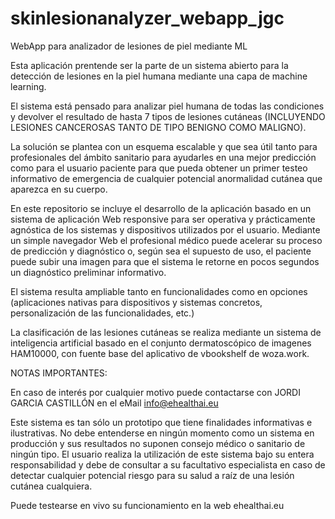 # skinlesionanalyzer_webapp_jgc
WebApp para analizador de lesiones de piel mediante ML

Esta aplicación prentende ser la parte de un sistema abierto para la detección de lesiones en la piel humana mediante una capa de machine learning.

El sistema está pensado para analizar piel humana de todas las condiciones y devolver el resultado de hasta 7 tipos de lesiones cutáneas (INCLUYENDO LESIONES CANCEROSAS TANTO DE TIPO BENIGNO COMO MALIGNO).

La solución se plantea con un esquema escalable y que sea útil tanto para profesionales del ámbito sanitario para ayudarles en una mejor predicción como para el usuario paciente para que pueda obtener un primer testeo informativo de emergencia de cualquier potencial anormalidad cutánea que aparezca en su cuerpo.

En este repositorio se incluye el desarrollo de la aplicación basado en un sistema de aplicación Web responsive para ser operativa y prácticamente agnóstica de los sistemas y dispositivos utilizados por el usuario. Mediante un simple navegador Web el profesional médico puede acelerar su proceso de predicción y diagnóstico o, según sea el supuesto de uso, el paciente puede subir una imagen para que el sistema le retorne en pocos segundos un diagnóstico preliminar informativo.

El sistema resulta ampliable tanto en funcionalidades como en opciones (aplicaciones nativas para dispositivos y sistemas concretos, personalización de las funcionalidades, etc.)

La clasificación de las lesiones cutáneas se realiza mediante un sistema de inteligencia artificial basado en el conjunto dermatoscópico de imagenes HAM10000, con fuente base del aplicativo de vbookshelf de woza.work.

NOTAS IMPORTANTES:

En caso de interés por cualquier motivo puede contactarse con JORDI GARCIA CASTILLÓN en el eMail info@ehealthai.eu

Este sistema es tan sólo un prototipo que tiene finalidades informativas e ilustrativas. No debe entenderse en ningún momento como un sistema en producción y sus resultados no suponen consejo médico o sanitario de ningún tipo. El usuario realiza la utilización de este sistema bajo su entera responsabilidad y debe de consultar a su facultativo especialista en caso de detectar cualquier potencial riesgo para su salud a raíz de una lesión cutánea cualquiera.

Puede testearse en vivo su funcionamiento en la web ehealthai.eu
